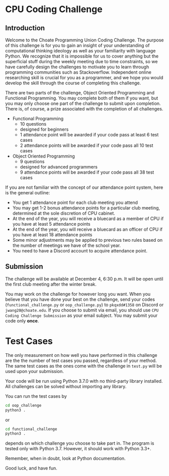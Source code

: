 # CPU Coding Challenge

## Introduction

Welcome to the Choate Programming Union Coding Challenge. The purpose of this challenge is for you to gain an insight of your understanding of computational thinking ideology as well as your familiarity with language Python. We recognize that it is impossible for us to cover anything but the superficial stuff during the weekly meeting due to time constraints, so we have carefully design the challenges to motivate you to learn through programming communities such as Stackoverflow. Independent online researching skill is crucial for you as a programmer, and we hope you would develop the skill through the course of completing this challenge. 

There are two parts of the challenge, Object Oriented Programming and Functional Programming. You may complete both of them if you want, but you may only choose one part of the challenge to submit upon completion. There is, of course, a prize associated with the completion of all challenges.

- Functional Programming
	- 10 questions
	- designed for beginners
	- 1 attendance point will be awarded if your code pass at least 6 test cases
	- 2 attendance points will be awarded if your code pass all 10 test cases
- Object Oriented Programming
	- 9 questions
	- designed for advanced programmers
	- 9 attendance points will be awarded if your code pass all 38 test cases

If you are not familiar with the concept of our attendance point system, here is the general outline:

- You get 1 attendance point for each club meeting you attend
- You may get 1-2 bonus attendance points for a particular club meeting, determined at the sole discretion of CPU cabinet.
- At the end of the year, you will receive a bluecard as a member of CPU if you have at least 5 attendance points
- At the end of the year, you will receive a bluecard as an officer of CPU if you have at least 18 attendance points
- Some minor adjustments may be applied to previous two rules based on the number of meetings we have of the school year.
- You need to have a Discord account to acquire attendance point.

## Submission
The challenge will be available at December 4, 6:30 p.m. It will be open until the first club meeting after the winter break. 

You may work on the challenge for however long you want. When you believe that you have done your best on the challenge, send your codes (`functional_challenge.py` or `oop_challenge.py`) to `pkqxdd#1358` on Discord or `jwang20@choate.edu`. If you choose to submit via email, you should use `CPU Coding Challenge Submission` as your email subject. You may submit your code only **once**.

# Test Cases

The only measurement on how well you have performed in this challenge are the the number of test cases you passed, regardless of your method. The same test cases as the ones come with the challenge in `test.py` will be used upon your submission. 

Your code will be run using Python 3.7.0 with no third-party library installed. All challenges can be solved without importing any library. 

You can run the test cases by 

```sh
cd oop_challenge
python3 .
```
or 
```sh
cd functional_challenge
python3 .
```
depends on which challenge you choose to take part in. The program is tested only with Python 3.7. However, it should work with Python 3.3+.

Remember, when in doubt, look at Python documentation. 

Good luck, and have fun.
